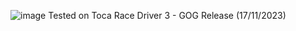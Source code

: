 ![image](https://github.com/xatornet/UltrawidePatches/assets/43992639/e2f65a4c-8806-413e-ac71-51c3a5b0bdef)
Tested on Toca Race Driver 3 - GOG Release (17/11/2023)
